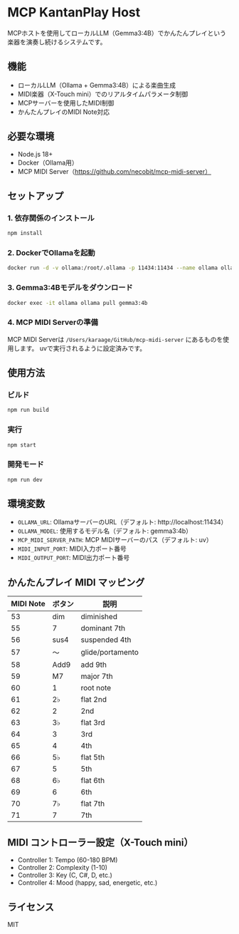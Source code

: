 # MCP KantanPlay Host

MCPホストを使用してローカルLLM（Gemma3:4B）でかんたんプレイという楽器を演奏し続けるシステムです。

## 機能

- ローカルLLM（Ollama + Gemma3:4B）による楽曲生成
- MIDI楽器（X-Touch mini）でのリアルタイムパラメータ制御
- MCPサーバーを使用したMIDI制御
- かんたんプレイのMIDI Note対応

## 必要な環境

- Node.js 18+
- Docker（Ollama用）
- MCP MIDI Server（https://github.com/necobit/mcp-midi-server）

## セットアップ

### 1. 依存関係のインストール

```bash
npm install
```

### 2. DockerでOllamaを起動

```bash
docker run -d -v ollama:/root/.ollama -p 11434:11434 --name ollama ollama/ollama
```

### 3. Gemma3:4Bモデルをダウンロード

```bash
docker exec -it ollama ollama pull gemma3:4b
```

### 4. MCP MIDI Serverの準備

MCP MIDI Serverは `/Users/karaage/GitHub/mcp-midi-server` にあるものを使用します。
uvで実行されるように設定済みです。

## 使用方法

### ビルド

```bash
npm run build
```

### 実行

```bash
npm start
```

### 開発モード

```bash
npm run dev
```

## 環境変数

- `OLLAMA_URL`: OllamaサーバーのURL（デフォルト: http://localhost:11434）
- `OLLAMA_MODEL`: 使用するモデル名（デフォルト: gemma3:4b）
- `MCP_MIDI_SERVER_PATH`: MCP MIDIサーバーのパス（デフォルト: uv）
- `MIDI_INPUT_PORT`: MIDI入力ポート番号
- `MIDI_OUTPUT_PORT`: MIDI出力ポート番号

## かんたんプレイ MIDI マッピング

| MIDI Note | ボタン | 説明 |
|-----------|--------|------|
| 53 | dim | diminished |
| 55 | 7 | dominant 7th |
| 56 | sus4 | suspended 4th |
| 57 | 〜 | glide/portamento |
| 58 | Add9 | add 9th |
| 59 | M7 | major 7th |
| 60 | 1 | root note |
| 61 | 2♭ | flat 2nd |
| 62 | 2 | 2nd |
| 63 | 3♭ | flat 3rd |
| 64 | 3 | 3rd |
| 65 | 4 | 4th |
| 66 | 5♭ | flat 5th |
| 67 | 5 | 5th |
| 68 | 6♭ | flat 6th |
| 69 | 6 | 6th |
| 70 | 7♭ | flat 7th |
| 71 | 7 | 7th |

## MIDI コントローラー設定（X-Touch mini）

- Controller 1: Tempo (60-180 BPM)
- Controller 2: Complexity (1-10)
- Controller 3: Key (C, C#, D, etc.)
- Controller 4: Mood (happy, sad, energetic, etc.)

## ライセンス

MIT
